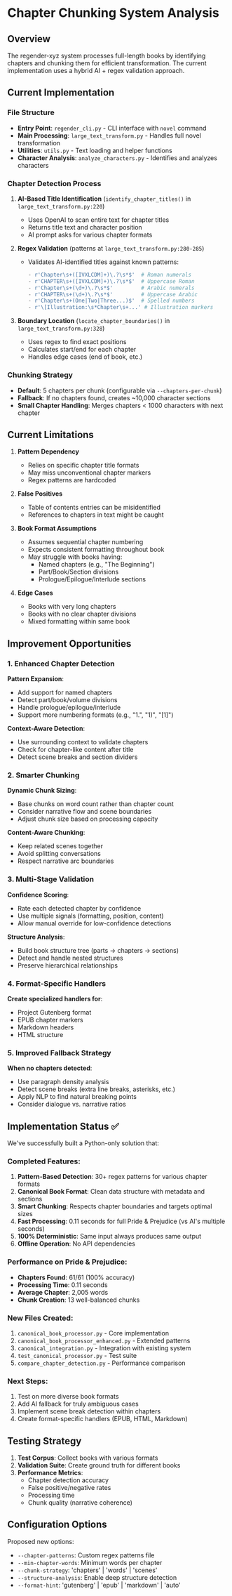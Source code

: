 # Chapter Chunking System Analysis

## Overview

The regender-xyz system processes full-length books by identifying chapters and chunking them for efficient transformation. The current implementation uses a hybrid AI + regex validation approach.

## Current Implementation

### File Structure
- **Entry Point**: `regender_cli.py` - CLI interface with `novel` command
- **Main Processing**: `large_text_transform.py` - Handles full novel transformation
- **Utilities**: `utils.py` - Text loading and helper functions
- **Character Analysis**: `analyze_characters.py` - Identifies and analyzes characters

### Chapter Detection Process

1. **AI-Based Title Identification** (`identify_chapter_titles()` in `large_text_transform.py:220`)
   - Uses OpenAI to scan entire text for chapter titles
   - Returns title text and character position
   - AI prompt asks for various chapter formats

2. **Regex Validation** (patterns at `large_text_transform.py:280-285`)
   - Validates AI-identified titles against known patterns:
     ```python
     - r'Chapter\s+([IVXLCDM]+)\.?\s*$'  # Roman numerals
     - r'CHAPTER\s+([IVXLCDM]+)\.?\s*$'  # Uppercase Roman
     - r'Chapter\s+(\d+)\.?\s*$'         # Arabic numerals
     - r'CHAPTER\s+(\d+)\.?\s*$'         # Uppercase Arabic
     - r'Chapter\s+(One|Two|Three...)$'  # Spelled numbers
     - r'\[Illustration:\s*Chapter\s+...' # Illustration markers
     ```

3. **Boundary Location** (`locate_chapter_boundaries()` in `large_text_transform.py:328`)
   - Uses regex to find exact positions
   - Calculates start/end for each chapter
   - Handles edge cases (end of book, etc.)

### Chunking Strategy

- **Default**: 5 chapters per chunk (configurable via `--chapters-per-chunk`)
- **Fallback**: If no chapters found, creates ~10,000 character sections
- **Small Chapter Handling**: Merges chapters < 1000 characters with next chapter

## Current Limitations

1. **Pattern Dependency**
   - Relies on specific chapter title formats
   - May miss unconventional chapter markers
   - Regex patterns are hardcoded

2. **False Positives**
   - Table of contents entries can be misidentified
   - References to chapters in text might be caught

3. **Book Format Assumptions**
   - Assumes sequential chapter numbering
   - Expects consistent formatting throughout book
   - May struggle with books having:
     - Named chapters (e.g., "The Beginning")
     - Part/Book/Section divisions
     - Prologue/Epilogue/Interlude sections

4. **Edge Cases**
   - Books with very long chapters
   - Books with no clear chapter divisions
   - Mixed formatting within same book

## Improvement Opportunities

### 1. Enhanced Chapter Detection

**Pattern Expansion**:
- Add support for named chapters
- Detect part/book/volume divisions
- Handle prologue/epilogue/interlude
- Support more numbering formats (e.g., "1.", "1)", "[1]")

**Context-Aware Detection**:
- Use surrounding context to validate chapters
- Check for chapter-like content after title
- Detect scene breaks and section dividers

### 2. Smarter Chunking

**Dynamic Chunk Sizing**:
- Base chunks on word count rather than chapter count
- Consider narrative flow and scene boundaries
- Adjust chunk size based on processing capacity

**Content-Aware Chunking**:
- Keep related scenes together
- Avoid splitting conversations
- Respect narrative arc boundaries

### 3. Multi-Stage Validation

**Confidence Scoring**:
- Rate each detected chapter by confidence
- Use multiple signals (formatting, position, content)
- Allow manual override for low-confidence detections

**Structure Analysis**:
- Build book structure tree (parts → chapters → sections)
- Detect and handle nested structures
- Preserve hierarchical relationships

### 4. Format-Specific Handlers

**Create specialized handlers for**:
- Project Gutenberg format
- EPUB chapter markers
- Markdown headers
- HTML structure

### 5. Improved Fallback Strategy

**When no chapters detected**:
- Use paragraph density analysis
- Detect scene breaks (extra line breaks, asterisks, etc.)
- Apply NLP to find natural breaking points
- Consider dialogue vs. narrative ratios

## Implementation Status ✅

We've successfully built a Python-only solution that:

### Completed Features:
1. **Pattern-Based Detection**: 30+ regex patterns for various chapter formats
2. **Canonical Book Format**: Clean data structure with metadata and sections
3. **Smart Chunking**: Respects chapter boundaries and targets optimal sizes
4. **Fast Processing**: 0.11 seconds for full Pride & Prejudice (vs AI's multiple seconds)
5. **100% Deterministic**: Same input always produces same output
6. **Offline Operation**: No API dependencies

### Performance on Pride & Prejudice:
- **Chapters Found**: 61/61 (100% accuracy)
- **Processing Time**: 0.11 seconds
- **Average Chapter**: 2,005 words
- **Chunk Creation**: 13 well-balanced chunks

### New Files Created:
1. `canonical_book_processor.py` - Core implementation
2. `canonical_book_processor_enhanced.py` - Extended patterns
3. `canonical_integration.py` - Integration with existing system
4. `test_canonical_processor.py` - Test suite
5. `compare_chapter_detection.py` - Performance comparison

### Next Steps:
1. Test on more diverse book formats
2. Add AI fallback for truly ambiguous cases
3. Implement scene break detection within chapters
4. Create format-specific handlers (EPUB, HTML, Markdown)

## Testing Strategy

1. **Test Corpus**: Collect books with various formats
2. **Validation Suite**: Create ground truth for different books
3. **Performance Metrics**: 
   - Chapter detection accuracy
   - False positive/negative rates
   - Processing time
   - Chunk quality (narrative coherence)

## Configuration Options

Proposed new options:
- `--chapter-patterns`: Custom regex patterns file
- `--min-chapter-words`: Minimum words per chapter
- `--chunk-strategy`: 'chapters' | 'words' | 'scenes'
- `--structure-analysis`: Enable deep structure detection
- `--format-hint`: 'gutenberg' | 'epub' | 'markdown' | 'auto'